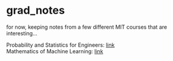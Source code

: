 # grad_notes

for now, keeping notes from a few different MIT courses that are interesting...  
  
Probability and Statistics for Engineers: [link](https://ocw.mit.edu/courses/1-151-probability-and-statistics-in-engineering-spring-2005/)  
Mathematics of Machine Learning: [link](https://ocw.mit.edu/courses/18-657-mathematics-of-machine-learning-fall-2015/pages/syllabus/)  
